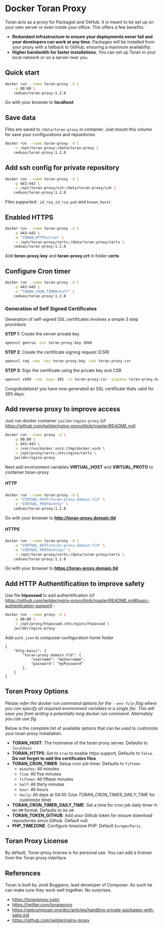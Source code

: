 # Docker Toran Proxy

Toran acts as a proxy for Packagist and GitHub. It is meant to be set up on your own server or even inside your office. This offers a few benefits:

- **Redundant infrastructure to ensure your deployments never fail and your developers can work at any time.** Packages will be installed from your proxy with a fallback to GitHub, ensuring a maximum availability.
- **Higher bandwidth for faster installations.** You can set up Toran in your local network or on a server near you.

## Quick start

```bash
docker run --name toran-proxy -d \
    -p 80:80 \
    cedvan/toran-proxy:1.2.0

```
Go with your browser to **localhost**

## Save data

Files are saved to `/data/toran-proxy` in container. Just mount this volume for save your configurations and repositories

```bash
docker run --name toran-proxy -d \
    -v /opt/toran-proxy:/data/toran-proxy \
    cedvan/toran-proxy:1.2.0

```

## Add ssh config for private repository

```bash
docker run --name toran-proxy -d \
    -p 443:443 \
    -v /opt/toran-proxy/ssh:/data/toran-proxy/ssh \
    cedvan/toran-proxy:1.2.0

```
*Files supported : `id_rsa`, `id_rsa.pub` and `known_hosts`*

## Enabled HTTPS

```bash
docker run --name toran-proxy -d \
    -p 443:443 \
    -e "TORAN_HTTPS=true" \
    -v /opt/toran-proxy/certs:/data/toran-proxy/certs \
    cedvan/toran-proxy:1.2.0

```
Add **toran-proxy.key** and **toran-proxy.crt** in folder **certs**

## Configure Cron timer

```bash
docker run --name toran-proxy -d \
    -p 443:443 \
    -e "TORAN_CRON_TIMER=half" \
    cedvan/toran-proxy:1.2.0

```

### Generation of Self Signed Certificates

Generation of self-signed SSL certificates involves a simple 3 step procedure.

**STEP 1**: Create the server private key

```bash
openssl genrsa -out toran-proxy.key 2048
```

**STEP 2**: Create the certificate signing request (CSR)

```bash
openssl req -new -key toran-proxy.key -out toran-proxy.csr
```

**STEP 3**: Sign the certificate using the private key and CSR

```bash
openssl x509 -req -days 365 -in toran-proxy.csr -signkey toran-proxy.key -out toran-proxy.crt
```

Congratulations! you have now generated an SSL certificate thats valid for 365 days.

## Add reverse proxy to improve access

Just run docker container `jwilder/nginx-proxy` (cf https://github.com/jwilder/nginx-proxy/blob/master/README.md)

```bash
docker run --name proxy -d \
    -p 80:80 \
    -p 443:443 \
    -v /var/run/docker.sock:/tmp/docker.sock \
    -v /opt/proxy/certs:/etc/nginx/certs \
    jwilder/nginx-proxy
```

Next add environment variables **VIRTUAL_HOST** and **VIRTUAL_PROTO** to container toran-proxy

##### HTTP

```bash
docker run --name toran-proxy -d \
    -e "VIRTUAL_HOST=toran-proxy.domain.tld" \
    -e "VIRTUAL_PROTO=http" \
    cedvan/toran-proxy:1.2.0

```
Go with your browser to **http://toran-proxy.domain.tld**


##### HTTPS

```bash
docker run --name toran-proxy -d \
    -e "VIRTUAL_HOST=toran-proxy.domain.tld" \
    -e "VIRTUAL_PROTO=https" \
    -v /opt/toran-proxy/certs:/data/toran-proxy/certs \
    cedvan/toran-proxy:1.2.0

```
Go with your browser to **https://toran-proxy.domain.tld**


## Add HTTP Authentification to improve safety

Use file **htpasswd** to add authentification (cf https://github.com/jwilder/nginx-proxy/blob/master/README.md#basic-authentication-support) :

```bash
docker run --name proxy -d \
    -p 80:80 \
    -v /opt/proxy/htpasswd:/etc/nginx/htpasswd \
    jwilder/nginx-proxy
```

Add `auth.json` to composer configuration home folder

```
{
    "http-basic": {
        "toran-proxy.domain.tld": {
            "username": "myUsername",
            "password": "myPassword"
        },
    }
}
```

## Toran Proxy Options

*Please refer the docker run command options for the `--env-file` flag where you can specify all required environment variables in a single file. This will save you from writing a potentially long docker run command. Alternately you can use fig.*

Below is the complete list of available options that can be used to customize your toran proxy installation.

- **TORAN_HOST**: The hostname of the toran proxy server. Defaults to `localhost`
- **TORAN_HTTPS**: Set to `true` to enable https support, Defaults to `false`. **Do not forget to add the certificates files**
- **TORAN_CRON_TIMER**: Setup cron job timer. Defaults to `fifteen`
    - `minutes`: All minutes
    - `five`: All five minutes
    - `fifteen`: All fifteen minutes
    - `half`: All thirty minutes
    - `hour`: All hours
    - `daily`: All days at 04:00 (Use *TORAN_CRON_TIMER_DAILY_TIME* for customize time)
- **TORAN_CRON_TIMER_DAILY_TIME**: Set a time for cron job daily timer in `HH:MM` format. Defaults to `04:00`
- **TORAN_TOKEN_GITHUB**: Add your Github token for ensure download repositories since Github. Default null.
- **PHP_TIMEZONE**: Configure timezone PHP. Default `Europe/Paris`.

## Toran Proxy License

By default, Toran proxy license is for personal use.
You can add a license from the Toran proxy interface

## References

Toran is built by Jordi Boggiano, lead developer of Composer. As such he can make sure they work well together. No surprises.

- https://toranproxy.com/
- https://twitter.com/toranproxy
- https://getcomposer.org/doc/articles/handling-private-packages-with-satis.md
- https://github.com/jwilder/nginx-proxy
